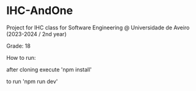 # IHC-AndOne
Project for IHC class for Software Engineering @ Universidade de Aveiro (2023-2024 / 2nd year)

Grade: 18

How to run:

after cloning execute 'npm install'

to run 'npm run dev'
